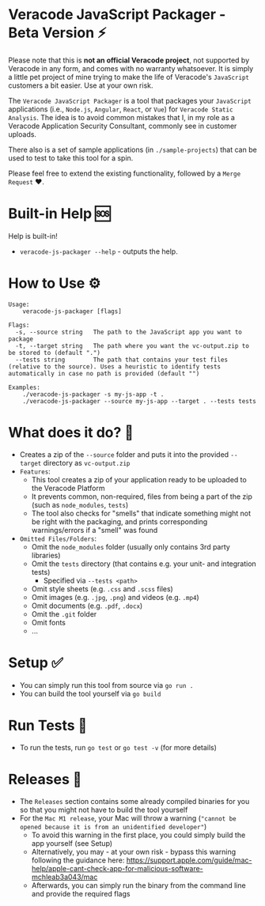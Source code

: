 # Veracode JavaScript Packager - Beta Version ⚡

Please note that this is **not an official Veracode project**, not supported by Veracode in any form, and comes with no warranty whatsoever. It is simply a little pet project of mine trying to make the life of Veracode's `JavaScript` customers a bit easier. Use at your own risk.

The `Veracode JavaScript Packager` is a tool that packages your `JavaScript` applications (i.e., `Node.js`, `Angular`, `React`, or `Vue`) for `Veracode Static Analysis`. The idea is to avoid common mistakes that I, in my role as a Veracode Application Security Consultant, commonly see in customer uploads.

There also is a set of sample applications (in `./sample-projects`) that can be used to test to take this tool for a spin.

Please feel free to extend the existing functionality, followed by a `Merge Request` ❤️.

# Built-in Help 🆘

Help is built-in!

- `veracode-js-packager --help` - outputs the help.

# How to Use ⚙

```text
Usage:
    veracode-js-packager [flags]

Flags:
  -s, --source string   The path to the JavaScript app you want to package
  -t, --target string   The path where you want the vc-output.zip to be stored to (default ".")
  --tests string        The path that contains your test files (relative to the source). Uses a heuristic to identify tests automatically in case no path is provided (default "")

Examples:
    ./veracode-js-packager -s my-js-app -t . 
    ./veracode-js-packager --source my-js-app --target . --tests tests
```

# What does it do? 🔎 

- Creates a zip of the `--source` folder and puts it into the provided `--target` directory as `vc-output.zip`
- `Features`: 
    - This tool creates a zip of your application ready to be uploaded to the Veracode Platform
    - It prevents common, non-required, files from being a part of the zip (such as `node_modules`, `tests`)
    - The tool also checks for "smells" that indicate something might not be right with the packaging, and prints corresponding warnings/errors if a "smell" was found
- `Omitted Files/Folders`:
    - Omit the `node_modules` folder (usually only contains 3rd party libraries)
    - Omit the `tests` directory (that contains e.g. your unit- and integration tests)
        - Specified via `--tests <path>`
    - Omit style sheets (e.g. `.css` and `.scss` files)
    - Omit images (e.g. `.jpg`, `.png`) and videos (e.g. `.mp4`)
    - Omit documents (e.g. `.pdf`, `.docx`)
    - Omit the `.git` folder
    - Omit fonts
    - ...

# Setup ✅

- You can simply run this tool from source via `go run .` 
- You can build the tool yourself via `go build`

# Run Tests 🧪

- To run the tests, run `go test` or `go test -v` (for more details)

# Releases 🔑 

- The `Releases` section contains some already compiled binaries for you so that you might not have to build the tool yourself
- For the `Mac M1 release`, your Mac will throw a warning (`"cannot be opened because it is from an unidentified developer"`)
    - To avoid this warning in the first place, you could simply build the app yourself (see Setup)
    - Alternatively, you may - at your own risk - bypass this warning following the guidance here: https://support.apple.com/guide/mac-help/apple-cant-check-app-for-malicious-software-mchleab3a043/mac
    - Afterwards, you can simply run the binary from the command line and provide the required flags

